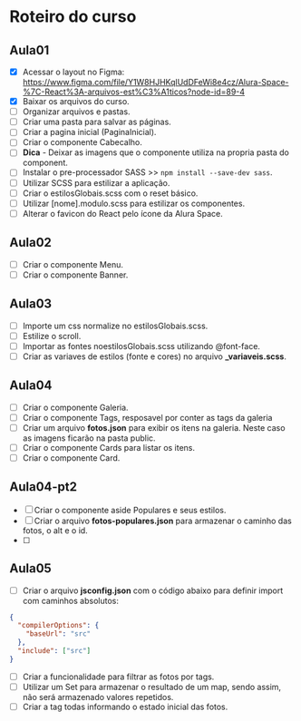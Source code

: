 # Roteiro do curso

## Aula01

- [x] Acessar o layout no Figma: https://www.figma.com/file/Y1W8HJHKqlUdDFeWi8e4cz/Alura-Space-%7C-React%3A-arquivos-est%C3%A1ticos?node-id=89-4
- [x] Baixar os arquivos do curso.
- [ ] Organizar arquivos e pastas.
- [ ] Criar uma pasta para salvar as páginas.
- [ ] Criar a pagina inicial (PaginaInicial).
- [ ] Criar o componente Cabecalho.
- [ ] **Dica** - Deixar as imagens que o componente utiliza na propria pasta do component.
- [ ] Instalar o pre-processador SASS >> `npm install --save-dev sass`.
- [ ] Utilizar SCSS para estilizar a aplicação.
- [ ] Criar o estilosGlobais.scss com o reset básico.
- [ ] Utilizar [nome].modulo.scss para estilizar os componentes.
- [ ] Alterar o favicon do React pelo ícone da Alura Space.

## Aula02

- [ ] Criar o componente Menu.
- [ ] Criar o componente Banner.

## Aula03

- [ ] Importe um css normalize no estilosGlobais.scss.
- [ ] Estilize o scroll.
- [ ] Importar as fontes noestilosGlobais.scss utilizando @font-face.
- [ ] Criar as variaves de estilos (fonte e cores) no arquivo **\_variaveis.scss**.

## Aula04

- [ ] Criar o componente Galeria.
- [ ] Criar o componente Tags, resposavel por conter as tags da galeria
- [ ] Criar um arquivo **fotos.json** para exibir os itens na galeria. Neste caso as imagens ficarão na pasta public.
- [ ] Criar o componente Cards para listar os itens.
- [ ] Criar o componente Card.

## Aula04-pt2

- [ ] Criar o componente aside Populares e seus estilos.
- [ ] Criar o arquivo **fotos-populares.json** para armazenar o caminho das fotos, o alt e o id.
- [ ]

## Aula05

- [ ] Criar o arquivo **jsconfig.json** com o código abaixo para definir import com caminhos absolutos:

```json
{
  "compilerOptions": {
    "baseUrl": "src"
  },
  "include": ["src"]
}
```

- [ ] Criar a funcionalidade para filtrar as fotos por tags.
- [ ] Utilizar um Set para armazenar o resultado de um map, sendo assim, não será armazenado valores repetidos.
- [ ] Criar a tag todas informando o estado inicial das fotos.
